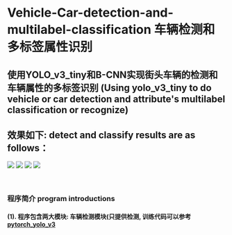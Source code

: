 # Vehicle-Car-detection-and-multilabel-classification 车辆检测和多标签属性识别
## 使用YOLO_v3_tiny和B-CNN实现街头车辆的检测和车辆属性的多标签识别 (Using yolo_v3_tiny to do vehicle or car detection and attribute's multilabel classification or recognize)

## 效果如下: detect and classify results are as follows： </br>
![](https://github.com/CaptainEven/Vehicle-Car-detection-and-multilabel-classification/blob/master/test_result/test_5.jpg)
![](https://github.com/CaptainEven/Vehicle-Car-detection-and-multilabel-classification/blob/master/test_result/test_14.jpg)
![](https://github.com/CaptainEven/Vehicle-Car-detection-and-multilabel-classification/blob/master/test_result/test_6.jpg)
![](https://github.com/CaptainEven/Vehicle-Car-detection-and-multilabel-classification/blob/master/test_result/test_11.jpg)

</br>

### 程序简介 program introductions
#### (1). 程序包含两大模块: 车辆检测模块(只提供检测, 训练代码可以参考[pytorch_yolo_v3](https://github.com/eriklindernoren/PyTorch-YOLOv3#train)
